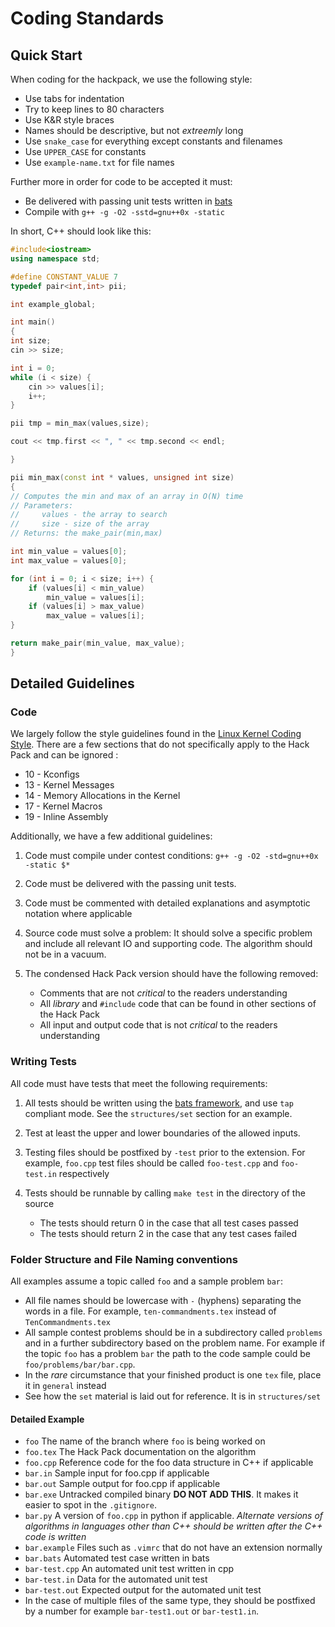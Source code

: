 # Coding Standards

## Quick Start

When coding for the hackpack, we use the following style:

-   Use tabs for indentation
-   Try to keep lines to 80 characters
-   Use K&R style braces
-   Names should be descriptive, but not _extreemly_ long
-   Use `snake_case` for everything except constants and filenames
-   Use `UPPER_CASE` for constants
-   Use `example-name.txt` for file names

Further more in order for code to be accepted it must:

-   Be delivered with passing unit tests written in [bats][bats]
-   Compile with `g++ -g -O2 -sstd=gnu++0x -static`

In short, C++ should look like this:

```c++
#include<iostream>
using namespace std;

#define CONSTANT_VALUE 7
typedef pair<int,int> pii;

int example_global;

int main()
{
int size;
cin >> size;

int i = 0;
while (i < size) {
	cin >> values[i];
	i++;
}

pii tmp = min_max(values,size);

cout << tmp.first << ", " << tmp.second << endl;

}

pii min_max(const int * values, unsigned int size)
{
// Computes the min and max of an array in O(N) time
// Parameters:
//     values - the array to search
//     size - size of the array
// Returns: the make_pair(min,max)

int min_value = values[0];
int max_value = values[0];

for (int i = 0; i < size; i++) {
	if (values[i] < min_value)
		min_value = values[i];
	if (values[i] > max_value)
		max_value = values[i];
}

return make_pair(min_value, max_value);
}
```


## Detailed Guidelines

### Code

We largely follow the style guidelines found in the [Linux Kernel Coding
Style][Linux].  There are a few sections that do not specifically apply to the
Hack Pack and can be ignored : 

-	10 - Kconfigs
-	13 - Kernel Messages
-   14 - Memory Allocations in the Kernel
-   17 - Kernel Macros
-   19 - Inline Assembly

Additionally, we have a few additional guidelines:


1.  Code must compile under contest conditions: `g++ -g -O2 -std=gnu++0x -static $*`
2.  Code must be delivered with the passing unit tests.
3.  Code must be commented with detailed explanations and asymptotic notation
    where applicable
4.  Source code must solve a problem:  It should solve a specific problem and
    include all relevant IO and supporting code.  The algorithm should not be in
    a vacuum.
5.  The condensed Hack Pack version should have the following removed:

    -   Comments that are not _critical_ to the readers understanding
    -   All _library_ and `#include` code that can be found in other sections of the Hack Pack
    -   All input and output code that is not _critical_ to the readers
        understanding

### Writing Tests

All code must have tests that meet the following requirements:

1.	All tests should be written using the [bats framework][bats], and use `tap`
	compliant mode. See the `structures/set` section for an example.
2.  Test at least the upper and lower boundaries of the allowed inputs.
3.  Testing files should be postfixed by `-test` prior to the extension.  For
    example,  `foo.cpp` test files should be called `foo-test.cpp` and
    `foo-test.in` respectively
4.  Tests should be runnable by calling `make test` in the directory of the source

    +   The tests should return 0 in the case that all test cases passed
    +   The tests should return 2 in the case that any test cases failed

### Folder Structure and File Naming conventions

All examples assume a topic called `foo` and a sample problem `bar`:

+	All file names should be lowercase with `-` (hyphens) separating the words
	in a file.  For example, `ten-commandments.tex` instead of `TenCommandments.tex`
+	All sample contest problems should be in a subdirectory called `problems`
	and in a further subdirectory based on the problem name.  For example if the
	topic `foo` has a problem `bar` the path to the code sample could be `foo/problems/bar/bar.cpp`.
+	In the _rare_ circumstance that your finished product is one `tex` file,
	place it in `general` instead
+	See how the `set` material is laid out for reference.  It is in
	`structures/set`

#### Detailed Example

+	`foo` The name of the branch where `foo` is being worked on
+	`foo.tex` The Hack Pack documentation on the algorithm
+	`foo.cpp` Reference code for the foo data structure in C++ if applicable
+	`bar.in`  Sample input for foo.cpp if applicable
+	`bar.out` Sample output for foo.cpp if applicable
+	`bar.exe` Untracked compiled binary __DO NOT ADD THIS__.  It makes it
	easier to spot in the `.gitignore`.
+	`bar.py`  A version of `foo.cpp` in python if applicable. _Alternate
	versions of algorithms in languages other than C++ should be written after
	the C++ code is written_
+	`bar.example` Files such as `.vimrc` that do not have an extension normally
+	`bar.bats` Automated test case written in bats
+	`bar-test.cpp` An automated unit test written in cpp
+	`bar-test.in`  Data for the automated unit test
+	`bar-test.out` Expected output for the automated unit test
+	In the case of multiple files of the same type, they should be postfixed by a
	number for example `bar-test1.out` or `bar-test1.in`.

[Linux]: https://www.kernel.org/doc/Documentation/CodingStyle
[bats]: https://github.com/sstephenson/bats

